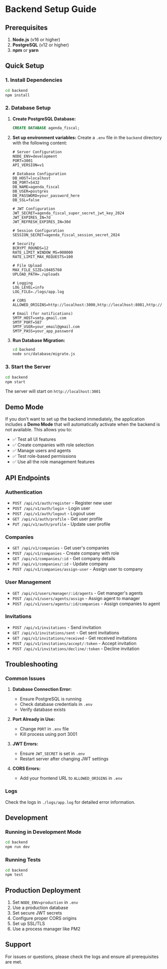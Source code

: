 # Backend Setup Guide

## Prerequisites

1. **Node.js** (v16 or higher)
2. **PostgreSQL** (v12 or higher)
3. **npm** or **yarn**

## Quick Setup

### 1. Install Dependencies

```bash
cd backend
npm install
```

### 2. Database Setup

1. **Create PostgreSQL Database:**
   ```sql
   CREATE DATABASE agenda_fiscal;
   ```

2. **Set up environment variables:**
   Create a `.env` file in the `backend` directory with the following content:
   ```env
   # Server Configuration
   NODE_ENV=development
   PORT=3001
   API_VERSION=v1

   # Database Configuration
   DB_HOST=localhost
   DB_PORT=5432
   DB_NAME=agenda_fiscal
   DB_USER=postgres
   DB_PASSWORD=your_password_here
   DB_SSL=false

   # JWT Configuration
   JWT_SECRET=agenda_fiscal_super_secret_jwt_key_2024
   JWT_EXPIRES_IN=7d
   JWT_REFRESH_EXPIRES_IN=30d

   # Session Configuration
   SESSION_SECRET=agenda_fiscal_session_secret_2024

   # Security
   BCRYPT_ROUNDS=12
   RATE_LIMIT_WINDOW_MS=900000
   RATE_LIMIT_MAX_REQUESTS=100

   # File Upload
   MAX_FILE_SIZE=10485760
   UPLOAD_PATH=./uploads

   # Logging
   LOG_LEVEL=info
   LOG_FILE=./logs/app.log

   # CORS
   ALLOWED_ORIGINS=http://localhost:3000,http://localhost:8081,http://localhost:19006,http://localhost:19000

   # Email (for notifications)
   SMTP_HOST=smtp.gmail.com
   SMTP_PORT=587
   SMTP_USER=your_email@gmail.com
   SMTP_PASS=your_app_password
   ```

3. **Run Database Migration:**
   ```bash
   cd backend
   node src/database/migrate.js
   ```

### 3. Start the Server

```bash
cd backend
npm start
```

The server will start on `http://localhost:3001`

## Demo Mode

If you don't want to set up the backend immediately, the application includes a **Demo Mode** that will automatically activate when the backend is not available. This allows you to:

- ✅ Test all UI features
- ✅ Create companies with role selection
- ✅ Manage users and agents
- ✅ Test role-based permissions
- ✅ Use all the role management features

## API Endpoints

### Authentication
- `POST /api/v1/auth/register` - Register new user
- `POST /api/v1/auth/login` - Login user
- `POST /api/v1/auth/logout` - Logout user
- `GET /api/v1/auth/profile` - Get user profile
- `PUT /api/v1/auth/profile` - Update user profile

### Companies
- `GET /api/v1/companies` - Get user's companies
- `POST /api/v1/companies` - Create company with role
- `GET /api/v1/companies/:id` - Get company details
- `PUT /api/v1/companies/:id` - Update company
- `POST /api/v1/companies/assign-user` - Assign user to company

### User Management
- `GET /api/v1/users/manager/:id/agents` - Get manager's agents
- `POST /api/v1/users/agents/assign` - Assign agent to manager
- `POST /api/v1/users/agents/:id/companies` - Assign companies to agent

### Invitations
- `POST /api/v1/invitations` - Send invitation
- `GET /api/v1/invitations/sent` - Get sent invitations
- `GET /api/v1/invitations/received` - Get received invitations
- `POST /api/v1/invitations/accept/:token` - Accept invitation
- `POST /api/v1/invitations/decline/:token` - Decline invitation

## Troubleshooting

### Common Issues

1. **Database Connection Error:**
   - Ensure PostgreSQL is running
   - Check database credentials in `.env`
   - Verify database exists

2. **Port Already in Use:**
   - Change `PORT` in `.env` file
   - Kill process using port 3001

3. **JWT Errors:**
   - Ensure `JWT_SECRET` is set in `.env`
   - Restart server after changing JWT settings

4. **CORS Errors:**
   - Add your frontend URL to `ALLOWED_ORIGINS` in `.env`

### Logs

Check the logs in `./logs/app.log` for detailed error information.

## Development

### Running in Development Mode

```bash
cd backend
npm run dev
```

### Running Tests

```bash
cd backend
npm test
```

## Production Deployment

1. Set `NODE_ENV=production` in `.env`
2. Use a production database
3. Set secure JWT secrets
4. Configure proper CORS origins
5. Set up SSL/TLS
6. Use a process manager like PM2

## Support

For issues or questions, please check the logs and ensure all prerequisites are met.


